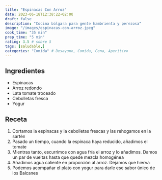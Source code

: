```yaml
---
title: "Espinacas Con Arroz"
date: 2023-06-18T12:38:22+02:00
draft: false
description: "Cocina búlgara para gente hambrienta y perezosa"
image: "/images/espinacas-con-arroz.jpeg"
cook_time: "35 min"
prep_time: "5 min"
rating: 3.5 # sobre 5
tags: [saludable,] 
categories: "Comida" # Desayuno, Comida, Cena, Aperitivo
---
```


## Ingredientes

- Espinacas
- Arroz redondo
- Lata tomate troceado
- Cebolletas fresca
- Yogur

## Receta

1. Cortamos la espinacas y la cebolletas frescas y las rehogamos en la sartén
2. Pasado un tiempo, cuando la espinaca haya reducido, añadimos el tomate
3. Mientras tanto, escurrimos con agua fría el arroz y lo añadimos. Damos un par de vueltas hasta que quede mezcla homogénea
4. Añadimos agua caliente en proporción al arroz. Dejamos que hierva
5. Podemos acompañar el plato con yogur para darle ese sabor único de los Balcanes